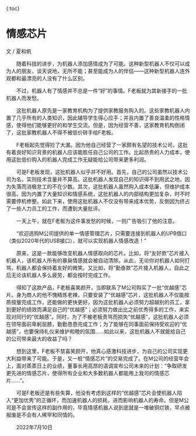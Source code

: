 {:toc}

# 情感芯片

文 / 夏和帆

  随着科技的进步，为机器人添加感情成为了可能。这种新型机器人不仅可以成为人的朋友，谈天说地，无所不能；甚至能成为人的伴侣——这种新型机器人连外观都和最漂亮的人没有了什么区别。

  不过，机器人有了情感并不总是一件“好”的事情。F老板就为其新接手的一批机器人而发愁。

  这批机器人原先是一家教育机构为了提供家教服务购入的。这些家教机器人内置了几乎所有的人类知识，因此辅导学生得心应手；并且内置了善良温柔的性格情感，使得他们能够更好的和学生交流。但是，因为经营不善，这家教育机构倒闭了，这批家教机器人不得不被低价转手给F老板。

  F老板起先觉得捡了大漏。因为他自己经营了一家颇有名望的技术公司，这批有着良好知识背景的机器人应该能胜任自己公司的工作。比起昂贵的人力成本，使用这批低价购入的机器人完成工作无疑能给公司带来更多利润。

  可是F老板发现，这批机器人似乎并不好用。首先，自己的公司虽然以技术公司为名，实则技术含量并不算高。这批机器人发现自己的知识得不到用武之地，因为失落而消极怠工的不在少数。其次，这批机器人虽然购入成本低廉，但维护成本很高。因为内置了大量知识和情感系统，这批机器人的内部结构更加复杂，时不时需要停机修整。如此下来，使用这批机器人不仅没有带来成本优势，反倒因为挤占了一些人力员工的工作，而遭到大量批评。

  一天上午，就在F老板为这件事发愁的时候，一则广告吸引了他的注意。

  “欢迎选购M公司提供的单一情感管理芯片，只需要连接到机器人的UPB借口（类似2020年代的USB接口），就可以实现机器人情感改造！”

  原来，这是一款能够改变机器人情感取向的芯片。比如，将“友好款”芯片接入机器人，该机器人所有的暴戾情感就会被自动清除。从此，无论你对机器人如何打骂，机器人都会保持着友好的微笑。又比如，将“勤奋款”芯片接入机器人，自此之后无论该机器人多么疲劳，都会按时完成工作。

  得知了这款产品，F老板喜笑颜开，当即联系了M公司购买了一批“优越感”芯片。身为商人的他不愧精炼老辣，只要安装了“优越感”芯片，这批机器人不仅能按质按量完成工作，还能做的更快更好。因为这批机器人必须努力超越别的员工，拿到更好的绩效而满足自己的“优越感”；必须努力做出比之前优秀得多的工作，来实现对同行的“优越感”。同时，为了不被老板责骂而损失“优越感”，这批机器人必须在领导面前卑躬屈膝，勤勤恳恳完成工作；为了能够在同事面前保持受欢迎的“优越感”，也要保持礼仪来维护和睦的氛围......如此以来，这批机器人不就能给自己的公司带来最大的收益了吗？

  想到这里，F老板不禁喜笑颜开，他真心感激科技进步，为自己的公司实现更大利益带来了可能。于是，又一桩“情感芯片”的交易完成了。在M公司的经营年会上，面对蒸蒸日上的业绩，董事长用高昂的语调宣布公司未来的计划：“争取研发更先进的情感芯片，使得所有企业和大多数机器人都能用上我司的情感芯片......”。

  可是F老板还是有些失算，他没有考虑到这样的“优越感”芯片会使机器人陷入“更加优秀”的正循环，而加速机器人的损耗，进而影响机器人的寿命。但是M公司是不会宣传这样的副作用的，毕竟情感机器人说到底就是一堆破铜烂铁，早点被报废是不会有人稀罕和同情的。

  2022年7月10日
